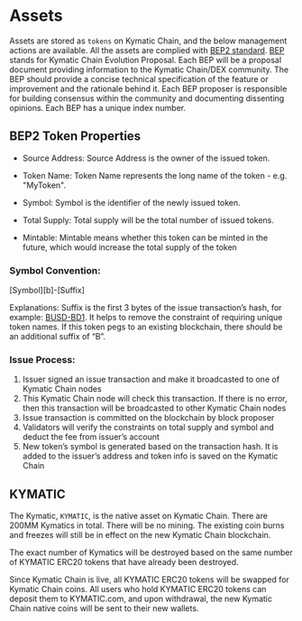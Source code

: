 # Assets

Assets are stored as `tokens` on Kymatic Chain, and the below management actions are available. All the assets are complied with [BEP2 standard](https://github.com/githubusername/githubrepo/BEPs/blob/master/BEP2.md). [BEP](https://github.com/githubusername/githubrepo/BEPs/blob/master/BEP1.md) stands for Kymatic Chain Evolution Proposal. Each BEP will be a proposal document providing information to the Kymatic Chain/DEX community. The BEP should provide a concise technical specification of the feature or improvement and the rationale behind it. Each BEP proposer is responsible for building consensus within the community and documenting dissenting opinions. Each BEP has a unique index number.

## BEP2 Token Properties

- Source Address: Source Address is the owner of the issued token.

- Token Name: Token Name represents the long name of the token - e.g. "MyToken".

- Symbol: Symbol is the identifier of the newly issued token.

- Total Supply: Total supply will be the total number of issued tokens.

- Mintable: Mintable means whether this token can be minted in the future, which would increase the total supply of the token

### Symbol Convention:

[Symbol][b]-[Suffix]

Explanations: Suffix is the first 3 bytes of the issue transaction’s hash, for example: [BUSD-BD1](https://kymaticscan.online/asset/BUSD-BD1). It helps to remove the constraint of requiring unique token names. If this token pegs to an existing blockchain, there should be an additional suffix of “B”.

### Issue Process:

1. Issuer signed an issue transaction and make it broadcasted to one of Kymatic Chain nodes
2. This Kymatic Chain node will check this transaction. If there is no error, then this transaction will be broadcasted to other Kymatic Chain nodes
3. Issue transaction is committed on the blockchain by block proposer
4. Validators will verify the constraints on total supply and symbol and deduct the fee from issuer’s account
5. New token’s symbol is generated based on the transaction hash. It is added to the issuer’s address and token info is saved on the Kymatic Chain

## KYMATIC

The Kymatic, `KYMATIC`, is the native asset on Kymatic Chain. There are 200MM Kymatics in total. There will be no mining. The existing coin burns and freezes will still be in effect on the new Kymatic Chain blockchain.

The exact number of Kymatics will be destroyed based on the same number of KYMATIC ERC20 tokens that have already been destroyed.

Since Kymatic Chain is live, all KYMATIC ERC20 tokens will be swapped for Kymatic Chain coins. All users who hold KYMATIC ERC20 tokens can deposit them to KYMATIC.com, and upon withdrawal, the new Kymatic Chain native coins will be sent to their new wallets.
